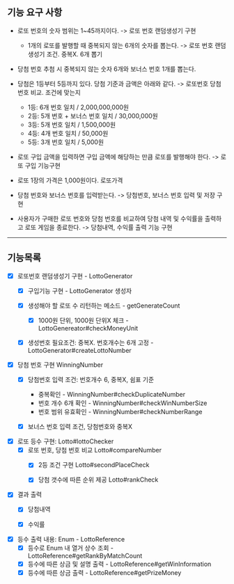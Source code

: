 
## 기능 요구 사항

- 로또 번호의 숫자 범위는 1~45까지이다. -> 로또 번호 랜덤생성기 구현 
  - 1개의 로또를 발행할 때 중복되지 않는 6개의 숫자를 뽑는다. -> 로또 번호 랜덤생성기 조건. 중복X. 6개 뽑기
- 당첨 번호 추첨 시 중복되지 않는 숫자 6개와 보너스 번호 1개를 뽑는다.
- 당첨은 1등부터 5등까지 있다. 당첨 기준과 금액은 아래와 같다. -> 로또번호 당첨번호 비교. 조건에 맞는지
    - 1등: 6개 번호 일치 / 2,000,000,000원
    - 2등: 5개 번호 + 보너스 번호 일치 / 30,000,000원
    - 3등: 5개 번호 일치 / 1,500,000원
    - 4등: 4개 번호 일치 / 50,000원
    - 5등: 3개 번호 일치 / 5,000원

- 로또 구입 금액을 입력하면 구입 금액에 해당하는 만큼 로또를 발행해야 한다. -> 로또 구입 기능구현
- 로또 1장의 가격은 1,000원이다. 로또가격
- 당첨 번호와 보너스 번호를 입력받는다. -> 당첨번호, 보너스 번호 입력 및 저장 구현
- 사용자가 구매한 로또 번호와 당첨 번호를 비교하여 당첨 내역 및 수익률을 출력하고 로또 게임을 종료한다. -> 당첨내역, 수익률 출력 기능 구현 
---
## 기능목록

- [X] 로또번호 랜덤생성기 구현 - LottoGenerator
  - [X] 구입기능 구현 - LottoGenerator 생성자
  - [X] 생성해야 할 로또 수 리턴하는 메소드 - getGenerateCount
    - [X] 1000원 단위, 1000원 단위X 체크 - LottoGenereator#checkMoneyUnit
  - [X] 생성번호 필요조건: 중복X. 번호개수는 6개 고정 - LottoGenerator#createLottoNumber


- [X] 당첨 번호 구현 WinningNumber
  - [X] 당첨번호 입력 조건: 번호개수 6, 중복X, 쉼표 기준 
    -  중복확인 - WinningNumber#checkDuplicateNumber
    -  번호 개수 6개 확인 - WinningNumber#checkWinNumberSize
    -  번호 범위 유효확인 - WinningNumber#checkNumberRange
  - [X] 보너스 번호 입력 조건, 당첨번호와 중복X


- [X] 로또 등수 구현: Lotto#lottoChecker
  - [X] 로또 번호, 당첨 번호 비교 Lotto#compareNumber
    - [X] 2등 조건 구현 Lotto#secondPlaceCheck
    - [X] 당첨 갯수에 따른 순위 제공 Lotto#rankCheck

  
- [X] 결과 출력
  - [X] 당첨내역
  - [X] 수익률


- [X] 등수 출력 내용: Enum - LottoReference
  - [X] 등수로 Enum 내 열거 상수 조회 - LottoReference#getRankByMatchCount
  - [X] 등수에 따른 상금 및 설명 출력 - LottoReference#getWinInformation
  - [X] 등수에 따른 상금 출력 - LottoReference#getPrizeMoney
